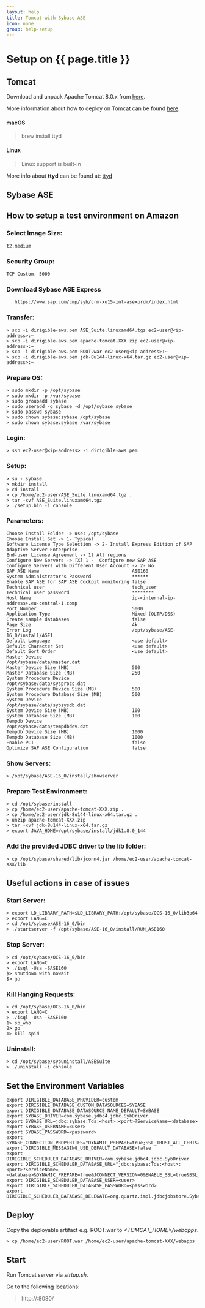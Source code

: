 ```yaml
---
layout: help
title: Tomcat with Sybase ASE
icon: none
group: help-setup
---
```


Setup on {{ page.title }}
===


Tomcat
---

Download and unpack Apache Tomcat 8.0.x from [here](http://tomcat.apache.org/download-80.cgi).

More information about how to deploy on Tomcat can be found [here](http://tomcat.apache.org/tomcat-8.0-doc/appdev/deployment.html).

#### macOS

> brew install ttyd

#### Linux

> Linux support is built-in

More info about **ttyd** can be found at: [ttyd](https://github.com/tsl0922/ttyd)

Sybase ASE
---

How to setup a test environment on Amazon
---

### Select Image Size:

	t2.medium

### Security Group:

	TCP Custom, 5000

### Download Sybase ASE Express

       https://www.sap.com/cmp/syb/crm-xu15-int-asexprdm/index.html
       
### Transfer:

	> scp -i dirigible-aws.pem ASE_Suite.linuxamd64.tgz ec2-user@<ip-address>:~
	> scp -i dirigible-aws.pem apache-tomcat-XXX.zip ec2-user@<ip-address>:~
	> scp -i dirigible-aws.pem ROOT.war ec2-user@<ip-address>:~
	> scp -i dirigible-aws.pem jdk-8u144-linux-x64.tar.gz ec2-user@<ip-address>:~

### Prepare OS:

	> sudo mkdir -p /opt/sybase
	> sudo mkdir -p /var/sybase
	> sudo groupadd sybase
	> sudo useradd -g sybase -d /opt/sybase sybase
	> sudo passwd sybase
	> sudo chown sybase:sybase /opt/sybase
	> sudo chown sybase:sybase /var/sybase
	
### Login:

	> ssh ec2-user@<ip-address> -i dirigible-aws.pem

### Setup:

	> su - sybase
	> mkdir install
	> cd install
	> cp /home/ec2-user/ASE_Suite.linuxamd64.tgz .
	> tar -xvf ASE_Suite.linuxamd64.tgz
	> ./setup.bin -i console

### Parameters:

	Choose Install Folder -> use: /opt/sybase
	Choose Install Set -> 1- Typical
	Software License Type Selection -> 2- Install Express Edition of SAP Adaptive Server Enterprise
	End-user License Agreement -> 1) All regions
	Configure New Servers -> [X] 1 -  Configure new SAP ASE
	Configure Servers with Different User Account -> 2- No
	SAP ASE Name                                  ASE160
	System Administrator's Password               ******
	Enable SAP ASE for SAP ASE Cockpit monitoring false
	Technical user                                tech_user
	Technical user password                       ********
	Host Name                                     ip-<internal-ip-address>.eu-central-1.comp
	Port Number                                   5000
	Application Type                              Mixed (OLTP/DSS)
	Create sample databases                       false
	Page Size                                     4k
	Error Log                                     /opt/sybase/ASE-16_0/install/ASE1
	Default Language                              <use default>
	Default Character Set                         <use default>
	Default Sort Order                            <use default>
	Master Device                                 /opt/sybase/data/master.dat
	Master Device Size (MB)                       500
	Master Database Size (MB)                     250
	System Procedure Device                       /opt/sybase/data/sysprocs.dat
	System Procedure Device Size (MB)             500
	System Procedure Database Size (MB)           500
	System Device                                 /opt/sybase/data/sybsysdb.dat
	System Device Size (MB)                       100
	System Database Size (MB)                     100
	Tempdb Device                                 /opt/sybase/data/tempdbdev.dat
	Tempdb Device Size (MB)                       1000
	Tempdb Database Size (MB)                     1000
	Enable PCI                                    false
	Optimize SAP ASE Configuration                false

### Show Servers:

	> /opt/sybase/ASE-16_0/install/showserver

### Prepare Test Environment:

	> cd /opt/sybase/install
	> cp /home/ec2-user/apache-tomcat-XXX.zip .
	> cp /home/ec2-user/jdk-8u144-linux-x64.tar.gz .
	> unzip apache-tomcat-XXX.zip
	> tar -xvf jdk-8u144-linux-x64.tar.gz
	> export JAVA_HOME=/opt/sybase/install/jdk1.8.0_144

### Add the provided JDBC driver to the lib folder:

	> cp /opt/sybase/shared/lib/jconn4.jar /home/ec2-user/apache-tomcat-XXX/lib

Useful actions in case of issues
---

### Start Server:
	> export LD_LIBRARY_PATH=$LD_LIBRARY_PATH:/opt/sybase/OCS-16_0/lib3p64
	> export LANG=C
	> cd /opt/sybase/ASE-16_0/bin
	> ./startserver -f /opt/sybase/ASE-16_0/install/RUN_ASE160

### Stop Server:
	> cd /opt/sybase/OCS-16_0/bin
	> export LANG=C
	> ./isql -Usa -SASE160
	$> shutdown with nowait
	$> go

### Kill Hanging Requests:
	> cd /opt/sybase/OCS-16_0/bin
	> export LANG=C
	> ./isql -Usa -SASE160
	1> sp_who
	2> go
	1> kill spid

### Uninstall:
	> cd /opt/sybase/sybuninstall/ASESuite
	> ./uninstall -i console
	

Set the Environment Variables
---

	export DIRIGIBLE_DATABASE_PROVIDER=custom
	export DIRIGIBLE_DATABASE_CUSTOM_DATASOURCES=SYBASE
	export DIRIGIBLE_DATABASE_DATASOURCE_NAME_DEFAULT=SYBASE
	export SYBASE_DRIVER=com.sybase.jdbc4.jdbc.SybDriver
	export SYBASE_URL=jdbc:sybase:Tds:<host>:<port>?ServiceName=<database>
	export SYBASE_USERNAME=<user>
	export SYBASE_PASSWORD=<password>
	export SYBASE_CONNECTION_PROPERTIES="DYNAMIC_PREPARE=true;SSL_TRUST_ALL_CERTS=true;JCONNECT_VERSION=0;ENABLE_SSL=true;"
	export DIRIGIBLE_MESSAGING_USE_DEFAULT_DATABASE=false
	export DIRIGIBLE_SCHEDULER_DATABASE_DRIVER=com.sybase.jdbc4.jdbc.SybDriver
	export DIRIGIBLE_SCHEDULER_DATABASE_URL="jdbc:sybase:Tds:<host>:<port>?ServiceName=<database>&DYNAMIC_PREPARE=true&JCONNECT_VERSION=0&ENABLE_SSL=true&SSL_TRUST_ALL_CERTS=true"
	export DIRIGIBLE_SCHEDULER_DATABASE_USER=<user>
	export DIRIGIBLE_SCHEDULER_DATABASE_PASSWORD=<password>
	export DIRIGIBLE_SCHEDULER_DATABASE_DELEGATE=org.quartz.impl.jdbcjobstore.SybaseDelegate

Deploy
---

Copy the deployable artifact e.g. ROOT.war to *<TOMCAT_HOME>/webapps*.

	> cp /home/ec2-user/ROOT.war /home/ec2-user/apache-tomcat-XXX/webapps

Start
---

Run Tomcat server via *strtup.sh*. 

Go to the following locations: 

> http://<aws-host>:8080/

